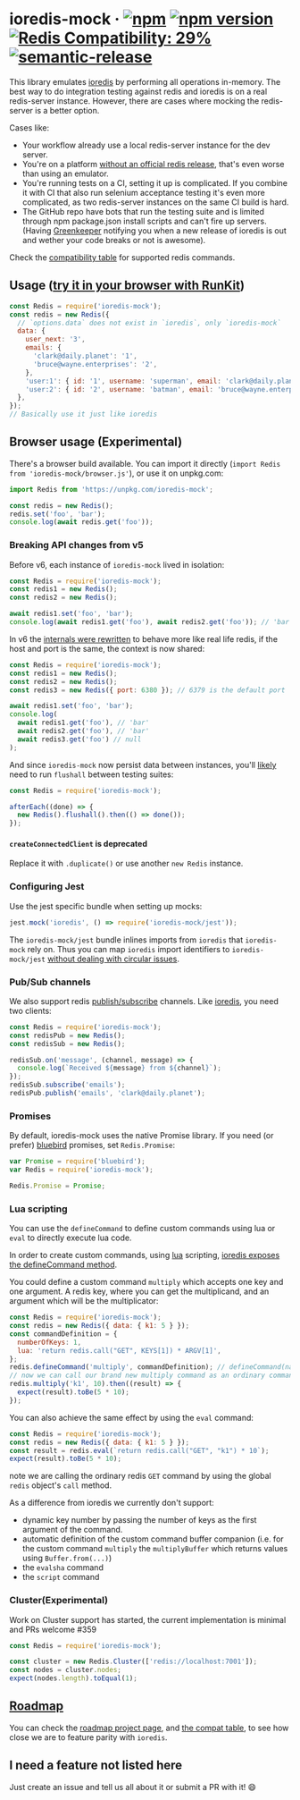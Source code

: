 # ioredis-mock &middot; [![npm](https://img.shields.io/npm/dm/ioredis-mock.svg?style=flat-square)](https://npm-stat.com/charts.html?package=ioredis-mock) [![npm version](https://img.shields.io/npm/v/ioredis-mock.svg?style=flat-square)](https://www.npmjs.com/package/ioredis-mock) [![Redis Compatibility: 29%](https://img.shields.io/badge/redis-29%25-orange.svg?style=flat-square)](compat.md) [![semantic-release](https://img.shields.io/badge/%20%20%F0%9F%93%A6%F0%9F%9A%80-semantic--release-e10079.svg?style=flat-square)](https://github.com/semantic-release/semantic-release)

This library emulates [ioredis](https://github.com/luin/ioredis) by performing
all operations in-memory. The best way to do integration testing against redis
and ioredis is on a real redis-server instance. However, there are cases where
mocking the redis-server is a better option.

Cases like:

- Your workflow already use a local redis-server instance for the dev server.
- You're on a platform
  [without an official redis release](https://github.com/MSOpenTech/redis),
  that's even worse than using an emulator.
- You're running tests on a CI, setting it up is complicated. If you combine it
  with CI that also run selenium acceptance testing it's even more complicated,
  as two redis-server instances on the same CI build is hard.
- The GitHub repo have bots that run the testing suite and is limited through
  npm package.json install scripts and can't fire up servers. (Having
  [Greenkeeper](https://greenkeeper.io/) notifying you when a new release of
  ioredis is out and wether your code breaks or not is awesome).

Check the [compatibility table](compat.md) for supported redis commands.

## Usage ([try it in your browser with RunKit](https://runkit.com/npm/ioredis-mock))

```js
const Redis = require('ioredis-mock');
const redis = new Redis({
  // `options.data` does not exist in `ioredis`, only `ioredis-mock`
  data: {
    user_next: '3',
    emails: {
      'clark@daily.planet': '1',
      'bruce@wayne.enterprises': '2',
    },
    'user:1': { id: '1', username: 'superman', email: 'clark@daily.planet' },
    'user:2': { id: '2', username: 'batman', email: 'bruce@wayne.enterprises' },
  },
});
// Basically use it just like ioredis
```

## Browser usage (Experimental)

There's a browser build available. You can import it directly (`import Redis from 'ioredis-mock/browser.js'`), or use it on unpkg.com:

```js
import Redis from 'https://unpkg.com/ioredis-mock';

const redis = new Redis();
redis.set('foo', 'bar');
console.log(await redis.get('foo'));
```

### Breaking API changes from v5

Before v6, each instance of `ioredis-mock` lived in isolation:

```js
const Redis = require('ioredis-mock');
const redis1 = new Redis();
const redis2 = new Redis();

await redis1.set('foo', 'bar');
console.log(await redis1.get('foo'), await redis2.get('foo')); // 'bar', null
```

In v6 the [internals were rewritten](https://github.com/stipsan/ioredis-mock/pull/1110) to behave more like real life redis, if the host and port is the same, the context is now shared:

```js
const Redis = require('ioredis-mock');
const redis1 = new Redis();
const redis2 = new Redis();
const redis3 = new Redis({ port: 6380 }); // 6379 is the default port

await redis1.set('foo', 'bar');
console.log(
  await redis1.get('foo'), // 'bar'
  await redis2.get('foo'), // 'bar'
  await redis3.get('foo') // null
);
```

And since `ioredis-mock` now persist data between instances, you'll [likely](https://github.com/luin/ioredis/blob/8278ec0a435756c54ba4f98587aec1a913e8b7d3/test/helpers/global.ts#L8) need to run `flushall` between testing suites:

```js
const Redis = require('ioredis-mock');

afterEach((done) => {
  new Redis().flushall().then(() => done());
});
```

#### `createConnectedClient` is deprecated

Replace it with `.duplicate()` or use another `new Redis` instance.

### Configuring Jest

Use the jest specific bundle when setting up mocks:

```js
jest.mock('ioredis', () => require('ioredis-mock/jest'));
```

The `ioredis-mock/jest` bundle inlines imports from `ioredis` that `ioredis-mock` rely on. Thus you can map `ioredis` import identifiers to `ioredis-mock/jest` [without dealing with circular issues](https://github.com/stipsan/ioredis-mock/issues/568).

### Pub/Sub channels

We also support redis [publish/subscribe](https://redis.io/topics/pubsub) channels.
Like [ioredis](https://github.com/luin/ioredis#pubsub), you need two clients:

```js
const Redis = require('ioredis-mock');
const redisPub = new Redis();
const redisSub = new Redis();

redisSub.on('message', (channel, message) => {
  console.log(`Received ${message} from ${channel}`);
});
redisSub.subscribe('emails');
redisPub.publish('emails', 'clark@daily.planet');
```

### Promises

By default, ioredis-mock uses the native Promise library. If you need (or prefer) [bluebird](http://bluebirdjs.com/) promises, set `Redis.Promise`:

```js
var Promise = require('bluebird');
var Redis = require('ioredis-mock');

Redis.Promise = Promise;
```

### Lua scripting

You can use the `defineCommand` to define custom commands using lua or `eval` to directly execute lua code.

In order to create custom commands, using [lua](http://lua.org) scripting, [ioredis exposes the defineCommand method](https://github.com/luin/ioredis#lua-scripting).

You could define a custom command `multiply` which accepts one
key and one argument. A redis key, where you can get the multiplicand, and an argument which will be the multiplicator:

```js
const Redis = require('ioredis-mock');
const redis = new Redis({ data: { k1: 5 } });
const commandDefinition = {
  numberOfKeys: 1,
  lua: 'return redis.call("GET", KEYS[1]) * ARGV[1]',
};
redis.defineCommand('multiply', commandDefinition); // defineCommand(name, definition)
// now we can call our brand new multiply command as an ordinary command
redis.multiply('k1', 10).then((result) => {
  expect(result).toBe(5 * 10);
});
```

You can also achieve the same effect by using the `eval` command:

```js
const Redis = require('ioredis-mock');
const redis = new Redis({ data: { k1: 5 } });
const result = redis.eval(`return redis.call("GET", "k1") * 10`);
expect(result).toBe(5 * 10);
```

note we are calling the ordinary redis `GET` command by using the global `redis` object's `call` method.

As a difference from ioredis we currently don't support:

- dynamic key number by passing the number of keys as the first argument of the command.
- automatic definition of the custom command buffer companion (i.e. for the custom command `multiply` the `multiplyBuffer` which returns values using `Buffer.from(...)`)
- the `evalsha` command
- the `script` command

### Cluster(Experimental)

Work on Cluster support has started, the current implementation is minimal and PRs welcome #359

```js
const Redis = require('ioredis-mock');

const cluster = new Redis.Cluster(['redis://localhost:7001']);
const nodes = cluster.nodes;
expect(nodes.length).toEqual(1);
```

## [Roadmap](https://github.com/users/stipsan/projects/1/views/4)

You can check the [roadmap project page](https://github.com/users/stipsan/projects/1/views/4), and [the compat table](compat.md), to see how close we are to feature parity with `ioredis`.

## I need a feature not listed here

Just create an issue and tell us all about it or submit a PR with it! 😄
